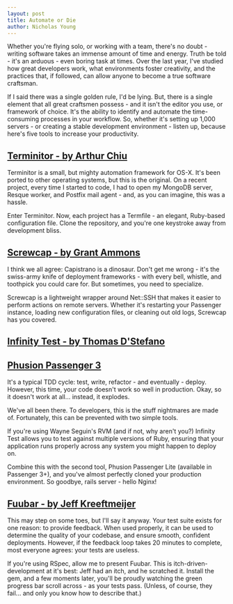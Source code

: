 ```yaml
---
layout: post
title: Automate or Die
author: Nicholas Young
---
```


Whether you're flying solo, or working with a team, there's no doubt - writing software takes an immense amount of time and energy. Truth be told - it's an arduous - even boring task at times. Over the last year, I've studied how great developers work, what environments foster creativity, and the practices that, if followed, can allow anyone to become a true software craftsman.

If I said there was a single golden rule, I'd be lying. But, there is a single element that all great craftsmen possess - and it isn't the editor you use, or framework of choice. It's the ability to identify and automate the time-consuming processes in your workflow. So, whether it's setting up 1,000 servers - or creating a stable development environment - listen up, because here's five tools to increase your productivity.

## [Terminitor - by Arthur Chiu](https://github.com/achiu/terminitor/)

Terminitor is a small, but mighty automation framework for OS-X. It's been ported to other operating systems, but this is the original. On a recent project, every time I started to code, I had to open my MongoDB server, Resque worker, and Postfix mail agent - and, as you can imagine, this was a hassle.

Enter Terminitor. Now, each project has a Termfile - an elegant, Ruby-based configuration file. Clone the repository, and you're one keystroke away from development bliss.

## [Screwcap - by Grant Ammons](http://gammons.github.com/screwcap/)

I think we all agree: Capistrano is a dinosaur. Don't get me wrong - it's the swiss-army knife of deployment frameworks - with every bell, whistle, and toothpick you could care for. But sometimes, you need to specialize.

Screwcap is a lightweight wrapper around Net::SSH that makes it easier to perform actions on remote servers. Whether it's restarting your Passenger instance, loading new configuration files, or cleaning out old logs, Screwcap has you covered.

## [Infinity Test - by Thomas D'Stefano](https://github.com/tomas-stefano/infinity_test/)
## [Phusion Passenger 3](http://www.modrails.com/)

It's a typical TDD cycle: test, write, refactor - and eventually - deploy. However, this time, your code doesn't work so well in production. Okay, so it doesn't work at all... instead, it explodes.

We've all been there. To developers, this is the stuff nightmares are made of. Fortunately, this can be prevented with two simple tools.

If you're using Wayne Seguin's RVM (and if not, why aren't you?) Infinity Test allows you to test against multiple versions of Ruby, ensuring that your application runs properly across any system you might happen to deploy on.

Combine this with the second tool, Phusion Passenger Lite (available in Passenger 3+), and you've almost perfectly cloned your production environment. So goodbye, rails server - hello Nginx!

## [Fuubar - by Jeff Kreeftmeijer](https://github.com/jeffkreeftmeijer/fuubar/)

This may step on some toes, but I'll say it anyway. Your test suite exists for one reason: to provide feedback. When used properly, it can be used to determine the quality of your codebase, and ensure smooth, confident deployments. However, if the feedback loop takes 20 minutes to complete, most everyone agrees: your tests are useless.

If you're using RSpec, allow me to present Fuubar. This is itch-driven-development at it's best: Jeff had an itch, and he scratched it. Install the gem, and a few moments later, you'll be proudly watching the green progress bar scroll across - as your tests pass. (Unless, of course, they fail... and only you know how to describe that.)